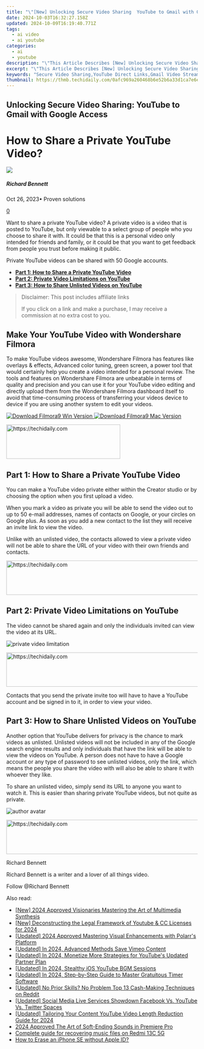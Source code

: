 ```yaml
---
title: "\"[New] Unlocking Secure Video Sharing  YouTube to Gmail with Google Access\""
date: 2024-10-03T16:32:27.158Z
updated: 2024-10-09T16:19:40.771Z
tags:
  - ai video
  - ai youtube
categories:
  - ai
  - youtube
description: "\"This Article Describes [New] Unlocking Secure Video Sharing: YouTube to Gmail with Google Access\""
excerpt: "\"This Article Describes [New] Unlocking Secure Video Sharing: YouTube to Gmail with Google Access\""
keywords: "Secure Video Sharing,YouTube Direct Links,Gmail Video Streaming,Google Account Integration,Direct Email Sharing,Safe Online Upload,Google Sharing Feature"
thumbnail: https://thmb.techidaily.com/0afc969a260468b6e52b6a33d1ca7e6eed63bd07ec976231956f9d4e1713d1ee.jpg
---
```


## Unlocking Secure Video Sharing: YouTube to Gmail with Google Access

# How to Share a Private YouTube Video?

![](https://images.wondershare.com/filmora/article-images/richard-bennett.jpg)

##### Richard Bennett

 Oct 26, 2023• Proven solutions

[0](#commentsBoxSeoTemplate)

Want to share a private YouTube video? A private video is a video that is posted to YouTube, but only viewable to a select group of people who you choose to share it with. It could be that this is a personal video only intended for friends and family, or it could be that you want to get feedback from people you trust before making it public.

Private YouTube videos can be shared with 50 Google accounts.

* [**Part 1: How to Share a Private YouTube Video**](#share)
* [**Part 2: Private Video Limitations on YouTube**](#limits)
* [**Part 3: How to Share Unlisted Videos on YouTube**](#unlisted)

>  Disclaimer: This post includes affiliate links
>
>  If you click on a link and make a purchase, I may receive a commission at no extra cost to you.
>

## Make Your YouTube Video with Wondershare Filmora

To make YouTube videos awesome, Wondershare Filmora has features like overlays & effects, Advanced color tuning, green screen, a power tool that would certainly help you create a video intended for a personal review. The tools and features on Wondershare Filmora are unbeatable in terms of quality and precision and you can use it for your YouTube video editing and directly upload them from the Wondershare Filmora dashboard itself to avoid that time-consuming process of transferring your videos device to device if you are using another system to edit your videos.

[![Download Filmora9 Win Version](https://images.wondershare.com/filmora/guide/download-btn-win.jpg) ](https://tools.techidaily.com/wondershare/filmora/download/) [![Download Filmora9 Mac Version](https://images.wondershare.com/filmora/guide/download-btn-mac.jpg) ](https://tools.techidaily.com/wondershare/filmora/download/)

<!-- affiliate ads begin -->
<a href="https://laganoo.pxf.io/c/5597632/1657395/16446" target="_top" id="1657395">
  <img src="//a.impactradius-go.com/display-ad/16446-1657395" border="0" alt="https://techidaily.com" width="300" height="90"/>
</a>
<img height="0" width="0" src="https://laganoo.pxf.io/i/5597632/1657395/16446" style="position:absolute;visibility:hidden;" border="0" />
<!-- affiliate ads end -->

## **Part 1: How to Share a Private YouTube Video**

You can make a YouTube video private either within the Creator studio or by choosing the option when you first upload a video.

When you mark a video as private you will be able to send the video out to up to 50 e-mail addresses, names of contacts on Google, or your circles on Google plus. As soon as you add a new contact to the list they will receive an invite link to view the video.

Unlike with an unlisted video, the contacts allowed to view a private video will not be able to share the URL of your video with their own friends and contacts.

<!-- affiliate ads begin -->
<a href="https://wigfever.sjv.io/c/5597632/2014859/22899" target="_top" id="2014859">
  <img src="//a.impactradius-go.com/display-ad/22899-2014859" border="0" alt="https://techidaily.com" width="728" height="90"/>
</a>
<img height="0" width="0" src="https://wigfever.sjv.io/i/5597632/2014859/22899" style="position:absolute;visibility:hidden;" border="0" />
<!-- affiliate ads end -->

## **Part 2: Private Video Limitations on YouTube**

The video cannot be shared again and only the individuals invited can view the video at its URL.

 ![private video limitation](https://images.wondershare.com/filmora/article-images/private-video-limitation.gif)

<!-- affiliate ads begin -->
<a href="https://appsumo.8odi.net/c/5597632/2151855/7443" target="_top" id="2151855">
  <img src="//a.impactradius-go.com/display-ad/7443-2151855" border="0" alt="https://techidaily.com" width="728" height="90"/>
</a>
<img height="0" width="0" src="https://appsumo.8odi.net/i/5597632/2151855/7443" style="position:absolute;visibility:hidden;" border="0" />
<!-- affiliate ads end -->

 Contacts that you send the private invite too will have to have a YouTube account and be signed in to it, in order to view your video.

## **Part 3: How to Share Unlisted Videos on YouTube**

Another option that YouTube delivers for privacy is the chance to mark videos as unlisted. Unlisted videos will not be included in any of the Google search engine results and only individuals that have the link will be able to view the videos on YouTube. A person does not have to have a Google account or any type of password to see unlisted videos, only the link, which means the people you share the video with will also be able to share it with whoever they like.

To share an unlisted video, simply send its URL to anyone you want to watch it. This is easier than sharing private YouTube videos, but not quite as private.

![author avatar](https://images.wondershare.com/filmora/article-images/richard-bennett.jpg)

<!-- affiliate ads begin -->
<a href="https://25home.pxf.io/c/5597632/2148650/16836" target="_top" id="2148650">
  <img src="//a.impactradius-go.com/display-ad/16836-2148650" border="0" alt="https://techidaily.com" width="728" height="90"/>
</a>
<img height="0" width="0" src="https://25home.pxf.io/i/5597632/2148650/16836" style="position:absolute;visibility:hidden;" border="0" />
<!-- affiliate ads end -->

Richard Bennett

Richard Bennett is a writer and a lover of all things video.

Follow @Richard Bennett

<ins class="adsbygoogle"
     style="display:block"
     data-ad-format="autorelaxed"
     data-ad-client="ca-pub-7571918770474297"
     data-ad-slot="1223367746"></ins>

<ins class="adsbygoogle"
     style="display:block"
     data-ad-client="ca-pub-7571918770474297"
     data-ad-slot="8358498916"
     data-ad-format="auto"
     data-full-width-responsive="true"></ins>

<span class="atpl-alsoreadstyle">Also read:</span>
<div><ul>
<li><a href="https://youtube-tips.techidaily.com/024-approved-visionaries-mastering-the-art-of-multimedia-synthesis/"><u>[New] 2024 Approved Visionaries Mastering the Art of Multimedia Synthesis</u></a></li>
<li><a href="https://youtube-tips.techidaily.com/econstructing-the-legal-framework-of-youtube-and-cc-licenses-for-2024/"><u>[New] Deconstructing the Legal Framework of Youtube & CC Licenses for 2024</u></a></li>
<li><a href="https://fox-boxes.techidaily.com/updated-2024-approved-mastering-visual-enhancements-with-polarrs-platform/"><u>[Updated] 2024 Approved Mastering Visual Enhancements with Polarr's Platform</u></a></li>
<li><a href="https://vimeo-videos.techidaily.com/updated-in-2024-advanced-methods-save-vimeo-content/"><u>[Updated] In 2024, Advanced Methods Save Vimeo Content</u></a></li>
<li><a href="https://youtube-tips.techidaily.com/ed-in-2024-monetize-more-strategies-for-youtubes-updated-partner-plan/"><u>[Updated] In 2024, Monetize More Strategies for YouTube's Updated Partner Plan</u></a></li>
<li><a href="https://youtube-tips.techidaily.com/ed-in-2024-stealthy-ios-youtube-bgm-sessions/"><u>[Updated] In 2024, Stealthy iOS YouTube BGM Sessions</u></a></li>
<li><a href="https://fox-blue.techidaily.com/updated-in-2024-step-by-step-guide-to-master-gratuitous-timer-software/"><u>[Updated] In 2024, Step-by-Step Guide to Master Gratuitous Timer Software</u></a></li>
<li><a href="https://extra-approaches.techidaily.com/updated-no-prior-skills-no-problem-top-13-cash-making-techniques-on-reddit/"><u>[Updated] No Prior Skills? No Problem Top 13 Cash-Making Techniques on Reddit</u></a></li>
<li><a href="https://youtube-tips.techidaily.com/ed-social-media-live-services-showdown-facebook-vs-youtube-vs-twitter-spaces/"><u>[Updated] Social Media Live Services Showdown Facebook Vs. YouTube Vs. Twitter Spaces</u></a></li>
<li><a href="https://youtube-tips.techidaily.com/ed-tailoring-your-content-youtube-video-length-reduction-guide-for-2024/"><u>[Updated] Tailoring Your Content YouTube Video Length Reduction Guide for 2024</u></a></li>
<li><a href="https://some-skills.techidaily.com/2024-approved-the-art-of-soft-ending-sounds-in-premiere-pro/"><u>2024 Approved The Art of Soft-Ending Sounds in Premiere Pro</u></a></li>
<li><a href="https://phone-solutions.techidaily.com/complete-guide-for-recovering-music-files-on-redmi-13c-5g-by-fonelab-android-recover-music/"><u>Complete guide for recovering music files on Redmi 13C 5G</u></a></li>
<li><a href="https://apple-account.techidaily.com/how-to-erase-an-iphone-se-without-apple-id-by-drfone-ios/"><u>How to Erase an iPhone SE without Apple ID?</u></a></li>
</ul></div>

